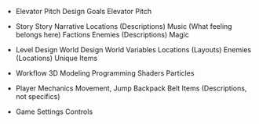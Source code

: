 - Elevator Pitch
Design Goals
Elevator Pitch


- Story
Story
Narrative
Locations (Descriptions)
Music (What feeling belongs here)
Factions
Enemies (Descriptions)
Magic


- Level Design
World Design
World Variables
Locations (Layouts)
Enemies (Locations)
Unique Items


- Workflow
3D Modeling
Programming
Shaders
Particles


- Player Mechanics
Movement, Jump
Backpack
Belt
Items (Descriptions, not specifics)

- Game Settings
Controls